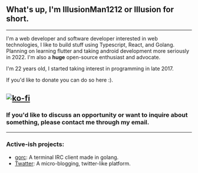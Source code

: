 ## What's up, I'm IllusionMan1212 or Illusion for short.
---
I'm a web developer and software developer interested in web technologies, I like to build stuff using Typescript, React, and Golang. Planning on learning flutter and taking android development more seriously in 2022.
I'm also a **huge** open-source enthusiast and advocate.

I'm 22 years old, I started taking interest in programming in late 2017.

If you'd like to donate you can do so here :).

[![ko-fi](https://www.ko-fi.com/img/githubbutton_sm.svg)](https://ko-fi.com/T6T22YXTW)
---
### If you'd like to discuss an opportunity or want to inquire about something, please contact me through my email.
---
### Active-ish projects:
- [gorc](https://github.com/illusionman1212/gorc): A terminal IRC client made in golang.
- [Twatter](https://github.com/illusionman1212/twatter-react): A micro-blogging, twitter-like platform.
